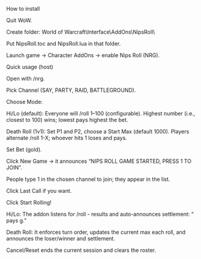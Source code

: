 How to install

Quit WoW.

Create folder:
World of Warcraft\Interface\AddOns\NipsRoll\

Put NipsRoll.toc and NipsRoll.lua in that folder.

Launch game → Character AddOns → enable Nips Roll (NRG).

Quick usage (host)

Open with /nrg.

Pick Channel (SAY, PARTY, RAID, BATTLEGROUND).

Choose Mode:

Hi/Lo (default): Everyone will /roll 1–100 (configurable). Highest number (i.e., closest to 100) wins; lowest pays highest the bet.

Death Roll (1v1): Set P1 and P2, choose a Start Max (default 1000). Players alternate /roll 1-X; whoever hits 1 loses and pays.

Set Bet (gold).

Click New Game → it announces “NIPS ROLL GAME STARTED, PRESS 1 TO JOIN”.

People type 1 in the chosen channel to join; they appear in the list.

Click Last Call if you want.

Click Start Rolling!

Hi/Lo: The addon listens for /roll <min>-<max> results and auto-announces settlement: “<low> pays <high> <bet>g.”

Death Roll: It enforces turn order, updates the current max each roll, and announces the loser/winner and settlement.

Cancel/Reset ends the current session and clears the roster.
